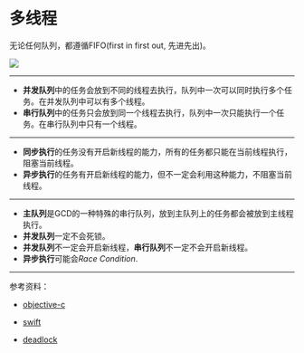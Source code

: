 # 多线程

无论任何队列，都遵循FIFO(first in first out, 先进先出)。

![](https://raw.githubusercontent.com/CocoaDebug/GCD/master/gcd.png)

---

- **并发队列**中的任务会放到不同的线程去执行，队列中一次可以同时执行多个任务。在并发队列中可以有多个线程。
- **串行队列**中的任务只会放到同一个线程去执行，队列中一次只能执行一个任务。在串行队列中只有一个线程。

---

- **同步执行**的任务没有开启新线程的能力，所有的任务都只能在当前线程执行，阻塞当前线程。
- **异步执行**的任务有开启新线程的能力，但不一定会利用这种能力，不阻塞当前线程。

---

- **主队列**是GCD的一种特殊的串行队列，放到主队列上的任务都会被放到主线程执行。
- **并发队列**一定不会死锁。
- **并发队列**不一定会开启新线程，**串行队列**不一定不会开启新线程。
- **异步执行**可能会*Race Condition*.

---


参考资料：

- [objective-c](https://www.jianshu.com/p/0aeb2848780d)

- [swift](https://www.jianshu.com/p/c81eb052a4a8)

- [deadlock](https://www.jianshu.com/p/f1c6e1eba5bd)